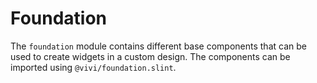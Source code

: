 <!--
SPDX-FileCopyrightText: 2024 vivi developers <vivi-ui@tuta.io>
SPDX-License-Identifier: MIT
-->

# Foundation

The `foundation` module contains different base components that can be used to create widgets in a custom design. The components
can be imported using `@vivi/foundation.slint`.
